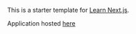 This is a starter template for [Learn Next.js](https://nextjs.org/learn).

Application hosted [here](https://nextjs-blog-git-master.wekios.vercel.app)
 
